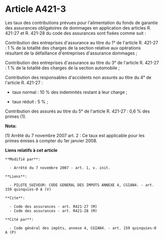 # Article A421-3

Les taux des contributions prévues pour l'alimentation du fonds de garantie des assurances obligatoires de dommages en
application des articles R. 421-27 et R. 421-28 du code des assurances sont fixées comme suit :

Contribution des entreprises d'assurance au titre du 1° de l'article R. 421-27 : 1 % de la totalité des charges de la section
relative aux opérations résultant de la défaillance d'entreprises d'assurance dommages ;

Contribution des entreprises d'assurance au titre du 3° de l'article R. 421-27 : 1 % de la totalité des charges de la section
automobile ;

Contribution des responsables d'accidents non assurés au titre du 4° de l'article R. 421-27 :

- taux normal : 10 % des indemnités restant à leur charge ;

- taux réduit : 5 % ;

Contribution des assurés au titre du 5° de l'article R. 421-27 : 0,6 % des primes (1).

**Nota:**

(1) Arrêté du 7 novembre 2007 art. 2 : Ce taux est applicable pour les primes émises à compter du 1er janvier 2008.

**Liens relatifs à cet article**

	**Modifié par**:

	  - Arrêté du 7 novembre 2007 - art. 1, v. init.

	**Liens**:

	  - PILOTE_SUIVEUR: CODE GENERAL DES IMPOTS ANNEXE 4, CGIAN4. - art. 159 quinquies-0 A (V)

	**Cite**:

	  - Code des assurances - art. R421-27 (M)
	  - Code des assurances - art. R421-28 (M)

	**Cité par**:

	  - Code général des impôts, annexe 4, CGIAN4. - art. 159 quinquies-0 A (P)
